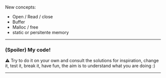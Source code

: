 New concepts: 
- Open / Read / close
- Buffer
- Malloc / free
- static or persitente memory


---

### (Spoiler) My code!

⚠️ Try to do it on your own and consult the solutions for inspiration, change it, test it, break it, have fun, the aim is to understand what you are doing :) 

---

